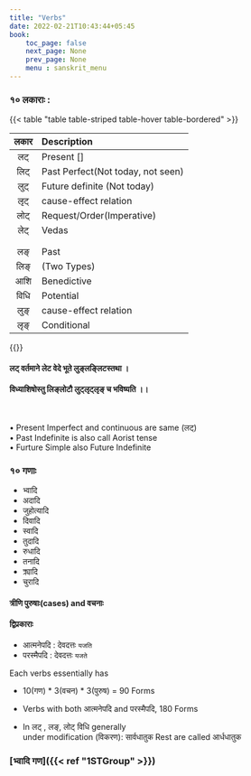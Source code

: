 ```yaml
---
title: "Verbs"
date: 2022-02-21T10:43:44+05:45
book:
    toc_page: false
    next_page: None
    prev_page: None
    menu : sanskrit_menu
---
```



### १० लकाराः :  



{{< table "table  table-striped table-hover table-bordered" >}}

| लकार  | Description                       |
| :---: | :----                             |
| लट्    | Present  []                         |
| लिट्   | Past Perfect(Not today, not seen) |
| लुट्    | Future definite (Not today)       |
| लृट्    | cause-effect relation             |
| लोट्   | Request/Order(Imperative)        |
| लेट्    | Vedas                             |
|       |                                   |
|       |                                   |
| लङ्    | Past                              |
| लिङ्   | (Two Types)                       |
| आशि   | Benedictive                      |
| विधि  |   Potential                        |
| लुङ्    | cause-effect relation             |
| लृङ्    |  Conditional                       |
{{</table>}}

#### लट् वर्तमाने लेट वेदे भूते लुङ्लङ्लिटस्तथा ।  
#### विध्याशिषोस्तु लिङ्लोटौ लुट्लृट्लृङ् च भविष्यति ।।  


<br/>

• Present Imperfect and continuous are same (लट्)  
• Past Indefinite is also call Aorist tense  
• Furture Simple also Future Indefinite  

### १० गणाः
- भ्वादि
- अदादि
- जुहोत्यादि
- दिवादि
- स्वादि
- तुदादि 
- रुधादि
- तनादि
- क्र्यादि
- चुरादि
 

#### त्रीणि पुरुषाः(cases) and वचनाः


#### द्विप्रकाराः   
*  आत्मनेपदि : देवदत्तः `यजति`
*  परस्मैपदि  : देवदत्तः `यजते`

Each verbs essentially has
- 10(गण) * 3(वचन) * 3(पुरुष) = 90 Forms
- Verbs with both आत्मनेपदि and परस्मैपदि, 180 Forms 

- In लट् , लङ्, लोट् विधि generally   
  under modification (विकरण): सार्वधातुक
  Rest are called आर्धधातुक


### [भ्वादि गण]({{< ref "1STGroup" >}})
